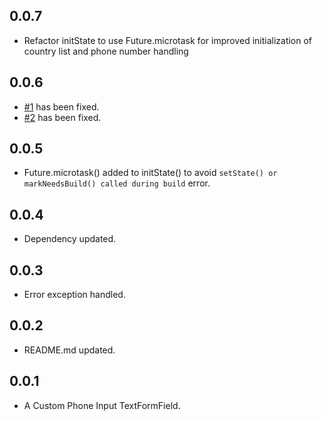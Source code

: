 ## 0.0.7

- Refactor initState to use Future.microtask for improved initialization of country list and phone number handling

## 0.0.6

- [#1](https://github.com/rvndsngwn/flutter_intl_phone_field/issues/1) has been fixed.
- [#2](https://github.com/rvndsngwn/flutter_intl_phone_field/issues/2) has been fixed.

## 0.0.5

- Future.microtask() added to initState() to avoid `setState() or markNeedsBuild() called during build` error.

## 0.0.4

- Dependency updated.

## 0.0.3

- Error exception handled.

## 0.0.2

- README.md updated.

## 0.0.1

- A Custom Phone Input TextFormField.
